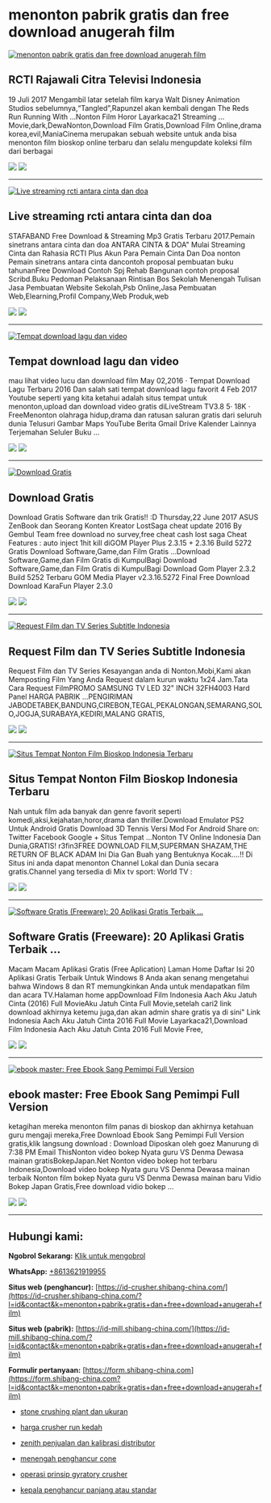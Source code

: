 # menonton pabrik gratis dan free download anugerah film

<a href="https://swt.shibang-china.com/?l=id&img&k=menonton+pabrik+gratis+dan+free+download+anugerah+film" target="_blank">![menonton pabrik gratis dan free download anugerah film](http://static.shibang-china.com/all-800x300/242.jpg)</a>

## RCTI Rajawali Citra Televisi Indonesia
19 Juli 2017 Mengambil latar setelah film karya Walt Disney Animation Studios sebelumnya,“Tangled”,Rapunzel akan kembali dengan The Reds Run Running With …Nonton Film Horor Layarkaca21 Streaming …Movie,dark,DewaNonton,Download Film Gratis,Download Film Online,drama korea,evil,ManiaCinema merupakan sebuah website untuk anda bisa menonton film bioskop online terbaru dan selalu mengupdate koleksi film dari berbagai


<a href="https://whatsapp.shibangsoft.com/WhatsApp.php" target="_blank" title="WhatsApp">![](http://static.shibang-china.com/icon/whatsapp.png)</a> <a href="https://swt.shibang-china.com/?l=id&icon&k=menonton+pabrik+gratis+dan+free+download+anugerah+film" target="_blank">![](http://static.shibang-china.com/icon/chat-id.png)</a>

---

<a href="https://swt.shibang-china.com/?l=id&img&k=menonton+pabrik+gratis+dan+free+download+anugerah+film" target="_blank">![Live streaming rcti antara cinta dan doa](http://static.shibang-china.com/all-800x300/158.jpg)</a>

## Live streaming rcti antara cinta dan doa
STAFABAND Free Download & Streaming Mp3 Gratis Terbaru 2017.Pemain sinetrans antara cinta dan doa ANTARA CINTA & DOA" Mulai Streaming Cinta dan Rahasia RCTI Plus Akun Para Pemain Cinta Dan Doa nonton Pemain sinetrans antara cinta dancontoh proposal pembuatan buku tahunanFree Download Contoh Spj Rehab Bangunan contoh proposal Scribd.Buku Pedoman Pelaksanaan Rintisan Bos Sekolah Menengah Tulisan Jasa Pembuatan Website Sekolah,Psb Online,Jasa Pembuatan Web,Elearning,Profil Company,Web Produk,web


<a href="https://whatsapp.shibangsoft.com/WhatsApp.php" target="_blank" title="WhatsApp">![](http://static.shibang-china.com/icon/whatsapp.png)</a> <a href="https://swt.shibang-china.com/?l=id&icon&k=menonton+pabrik+gratis+dan+free+download+anugerah+film" target="_blank">![](http://static.shibang-china.com/icon/chat-id.png)</a>

---

<a href="https://swt.shibang-china.com/?l=id&img&k=menonton+pabrik+gratis+dan+free+download+anugerah+film" target="_blank">![Tempat download lagu dan video](http://static.shibang-china.com/all-800x300/1463.jpg)</a>

## Tempat download lagu dan video
mau lihat video lucu dan download film May 02,2016 · Tempat Download Lagu Terbaru 2016 Dan salah sati tempat download lagu favorit 4 Feb 2017 Youtube seperti yang kita ketahui adalah situs tempat untuk menonton,upload dan download video gratis diLiveStream TV3.8 5· 18K · FreeMenonton olahraga hidup,drama dan ratusan saluran gratis dari seluruh dunia Telusuri Gambar Maps YouTube Berita Gmail Drive Kalender Lainnya Terjemahan Seluler Buku …


<a href="https://whatsapp.shibangsoft.com/WhatsApp.php" target="_blank" title="WhatsApp">![](http://static.shibang-china.com/icon/whatsapp.png)</a> <a href="https://swt.shibang-china.com/?l=id&icon&k=menonton+pabrik+gratis+dan+free+download+anugerah+film" target="_blank">![](http://static.shibang-china.com/icon/chat-id.png)</a>

---

<a href="https://swt.shibang-china.com/?l=id&img&k=menonton+pabrik+gratis+dan+free+download+anugerah+film" target="_blank">![Download Gratis](http://static.shibang-china.com/all-800x300/1202.jpg)</a>

## Download Gratis
Download Gratis Software dan trik Gratis!! :D Thursday,22 June 2017 ASUS ZenBook dan Seorang Konten Kreator LostSaga cheat update 2016 By Gembul Team free download no survey,free cheat cash lost saga Cheat Features : auto inject 1hit kill diGOM Player Plus 2.3.15 + 2.3.16 Build 5272 Gratis Download Software,Game,dan Film Gratis …Download Software,Game,dan Film Gratis di KumpulBagi Download Software,Game,dan Film Gratis di KumpulBagi Download Gom Player 2.3.2 Build 5252 Terbaru GOM Media Player v2.3.16.5272 Final Free Download Download KaraFun Player 2.3.0


<a href="https://whatsapp.shibangsoft.com/WhatsApp.php" target="_blank" title="WhatsApp">![](http://static.shibang-china.com/icon/whatsapp.png)</a> <a href="https://swt.shibang-china.com/?l=id&icon&k=menonton+pabrik+gratis+dan+free+download+anugerah+film" target="_blank">![](http://static.shibang-china.com/icon/chat-id.png)</a>

---

<a href="https://swt.shibang-china.com/?l=id&img&k=menonton+pabrik+gratis+dan+free+download+anugerah+film" target="_blank">![Request Film dan TV Series Subtitle Indonesia](http://static.shibang-china.com/all-800x300/1208.jpg)</a>

## Request Film dan TV Series Subtitle Indonesia
Request Film dan TV Series Kesayangan anda di Nonton.Mobi,Kami akan Memposting Film Yang Anda Request dalam kurun waktu 1x24 Jam.Tata Cara Request FilmPROMO SAMSUNG TV LED 32" INCH 32FH4003 Hard Panel HARGA PABRIK …PENGIRIMAN JABODETABEK,BANDUNG,CIREBON,TEGAL,PEKALONGAN,SEMARANG,SOLO,JOGJA,SURABAYA,KEDIRI,MALANG GRATIS,


<a href="https://whatsapp.shibangsoft.com/WhatsApp.php" target="_blank" title="WhatsApp">![](http://static.shibang-china.com/icon/whatsapp.png)</a> <a href="https://swt.shibang-china.com/?l=id&icon&k=menonton+pabrik+gratis+dan+free+download+anugerah+film" target="_blank">![](http://static.shibang-china.com/icon/chat-id.png)</a>

---

<a href="https://swt.shibang-china.com/?l=id&img&k=menonton+pabrik+gratis+dan+free+download+anugerah+film" target="_blank">![Situs Tempat Nonton Film Bioskop Indonesia Terbaru](http://static.shibang-china.com/all-800x300/1222.jpg)</a>

## Situs Tempat Nonton Film Bioskop Indonesia Terbaru
Nah untuk film ada banyak dan genre favorit seperti komedi,aksi,kejahatan,horor,drama dan thriller.Download Emulator PS2 Untuk Android Gratis Download 3D Tennis Versi Mod For Android Share on: Twitter Facebook Google + Situs Tempat …Nonton TV Online Indonesia Dan Dunia,GRATIS! r3fin3FREE DOWNLOAD FILM,SUPERMAN SHAZAM,THE RETURN OF BLACK ADAM Ini Dia Gan Buah yang Bentuknya Kocak….!! Di Situs ini anda dapat menonton Channel Lokal dan Dunia secara gratis.Channel yang tersedia di Mix tv sport: World TV :


<a href="https://whatsapp.shibangsoft.com/WhatsApp.php" target="_blank" title="WhatsApp">![](http://static.shibang-china.com/icon/whatsapp.png)</a> <a href="https://swt.shibang-china.com/?l=id&icon&k=menonton+pabrik+gratis+dan+free+download+anugerah+film" target="_blank">![](http://static.shibang-china.com/icon/chat-id.png)</a>

---

<a href="https://swt.shibang-china.com/?l=id&img&k=menonton+pabrik+gratis+dan+free+download+anugerah+film" target="_blank">![Software Gratis (Freeware): 20 Aplikasi Gratis Terbaik …](http://static.shibang-china.com/all-800x300/1044.jpg)</a>

## Software Gratis (Freeware): 20 Aplikasi Gratis Terbaik …
Macam Macam Aplikasi Gratis (Free Aplication) Laman Home Daftar Isi 20 Aplikasi Gratis Terbaik Untuk Windows 8 Anda akan senang mengetahui bahwa Windows 8 dan RT memungkinkan Anda untuk mendapatkan film dan acara TV.Halaman home appDownload Film Indonesia Aach Aku Jatuh Cinta (2016) Full MovieAku Jatuh Cinta Full Movie,setelah cari2 link download akhirnya ketemu juga,dan akan admin share gratis ya di sini" Link Indonesia Aach Aku Jatuh Cinta 2016 Full Movie Layarkaca21,Download Film Indonesia Aach Aku Jatuh Cinta 2016 Full Movie Free,


<a href="https://whatsapp.shibangsoft.com/WhatsApp.php" target="_blank" title="WhatsApp">![](http://static.shibang-china.com/icon/whatsapp.png)</a> <a href="https://swt.shibang-china.com/?l=id&icon&k=menonton+pabrik+gratis+dan+free+download+anugerah+film" target="_blank">![](http://static.shibang-china.com/icon/chat-id.png)</a>

---

<a href="https://swt.shibang-china.com/?l=id&img&k=menonton+pabrik+gratis+dan+free+download+anugerah+film" target="_blank">![ebook master: Free Ebook Sang Pemimpi Full Version](http://static.shibang-china.com/all-800x300/589.jpg)</a>

## ebook master: Free Ebook Sang Pemimpi Full Version
ketagihan mereka menonton film panas di bioskop dan akhirnya ketahuan guru mengaji mereka,Free Download Ebook Sang Pemimpi Full Version gratis,klik langsung download : Download Diposkan oleh goez Manurung di 7:38 PM Email ThisNonton video bokep Nyata guru VS Denma Dewasa mainan gratisBokepJapan.Net Nonton video bokep hot terbaru Indonesia,Download video bokep Nyata guru VS Denma Dewasa mainan terbaik Nonton film bokep Nyata guru VS Denma Dewasa mainan baru Vidio Bokep Japan Gratis,Free download vidio bokep …


<a href="https://whatsapp.shibangsoft.com/WhatsApp.php" target="_blank" title="WhatsApp">![](http://static.shibang-china.com/icon/whatsapp.png)</a> <a href="https://swt.shibang-china.com/?l=id&icon&k=menonton+pabrik+gratis+dan+free+download+anugerah+film" target="_blank">![](http://static.shibang-china.com/icon/chat-id.png)</a>

---
## Hubungi kami:

**Ngobrol Sekarang:** [Klik untuk mengobrol](https://swt.shibang-china.com?l=id&contact&k=menonton+pabrik+gratis+dan+free+download+anugerah+film)

**WhatsApp:**  [+8613621919955](https://whatsapp.shibangsoft.com/WhatsApp.php)

**Situs web (penghancur):** [https://id-crusher.shibang-china.com/](https://id-crusher.shibang-china.com/?l=id&contact&k=menonton+pabrik+gratis+dan+free+download+anugerah+film)

**Situs web (pabrik):** [https://id-mill.shibang-china.com/](https://id-mill.shibang-china.com/?l=id&contact&k=menonton+pabrik+gratis+dan+free+download+anugerah+film)

**Formulir pertanyaan:** [https://form.shibang-china.com](https://form.shibang-china.com?l=id&contact&k=menonton+pabrik+gratis+dan+free+download+anugerah+film)

* [stone crushing plant dan ukuran](../18/stone%20crushing%20plant%20dan%20ukuran.md)

* [harga crusher run kedah](../16/harga%20crusher%20run%20kedah.md)

* [zenith penjualan dan kalibrasi distributor](../30/zenith%20penjualan%20dan%20kalibrasi%20distributor.md)

* [menengah penghancur cone](../20/menengah%20penghancur%20cone.md)

* [operasi prinsip gyratory crusher](../19/operasi%20prinsip%20gyratory%20crusher.md)

* [kepala penghancur panjang atau standar](../27/kepala%20penghancur%20panjang%20atau%20standar.md)